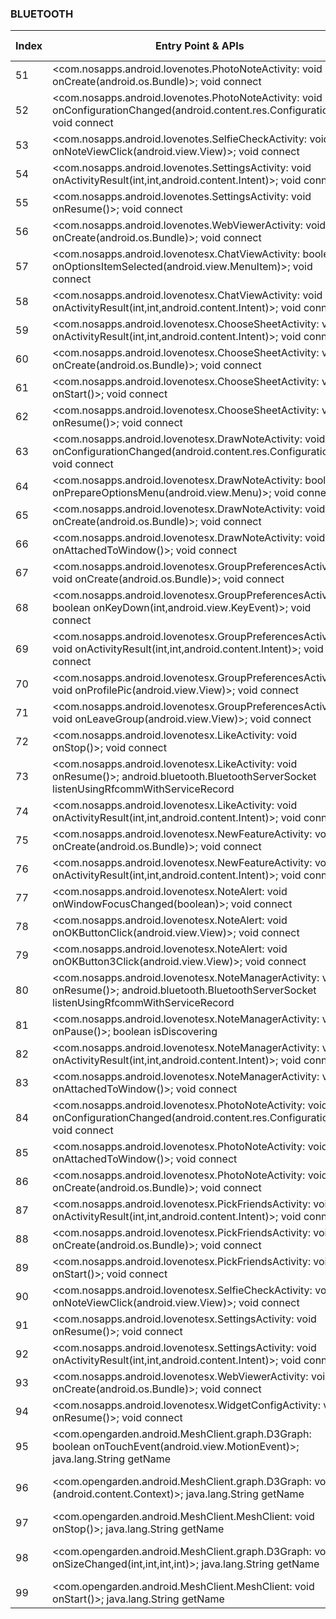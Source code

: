 ### BLUETOOTH
| Index | Entry Point & APIs | Screen shot | Resource id | Label |
| ------------- | ------------- | ------------- |-------------|-------------|
| 51 | <com.nosapps.android.lovenotes.PhotoNoteActivity: void onCreate(android.os.Bundle)>; void connect | ![](D:\COSMOS\output\py\Play_win8\Communication\com.nosapps.android.lovenotes\com.nosapps.android.lovenotes.PhotoNoteActivity.png) |  | |
| 52 | <com.nosapps.android.lovenotes.PhotoNoteActivity: void onConfigurationChanged(android.content.res.Configuration)>; void connect | ![](D:\COSMOS\output\py\Play_win8\Communication\com.nosapps.android.lovenotes\com.nosapps.android.lovenotes.PhotoNoteActivity.png) |  | |
| 53 | <com.nosapps.android.lovenotes.SelfieCheckActivity: void onNoteViewClick(android.view.View)>; void connect | ![](D:\COSMOS\output\py\Play_win8\Communication\com.nosapps.android.lovenotes\com.nosapps.android.lovenotes.SelfieCheckActivity.png) |  | |
| 54 | <com.nosapps.android.lovenotes.SettingsActivity: void onActivityResult(int,int,android.content.Intent)>; void connect | ![](D:\COSMOS\output\py\Play_win8\Communication\com.nosapps.android.lovenotes\com.nosapps.android.lovenotes.SettingsActivity.png) |  | |
| 55 | <com.nosapps.android.lovenotes.SettingsActivity: void onResume()>; void connect | ![](D:\COSMOS\output\py\Play_win8\Communication\com.nosapps.android.lovenotes\com.nosapps.android.lovenotes.SettingsActivity.png) |  | |
| 56 | <com.nosapps.android.lovenotes.WebViewerActivity: void onCreate(android.os.Bundle)>; void connect | ![](D:\COSMOS\output\py\Play_win8\Communication\com.nosapps.android.lovenotes\com.nosapps.android.lovenotes.WebViewerActivity.png) |  | |
| 57 | <com.nosapps.android.lovenotesx.ChatViewActivity: boolean onOptionsItemSelected(android.view.MenuItem)>; void connect | ![](D:\COSMOS\output\py\Play_win8\Communication\com.nosapps.android.lovenotesx\com.nosapps.android.lovenotesx.ChatViewActivity.png) |  | |
| 58 | <com.nosapps.android.lovenotesx.ChatViewActivity: void onActivityResult(int,int,android.content.Intent)>; void connect | ![](D:\COSMOS\output\py\Play_win8\Communication\com.nosapps.android.lovenotesx\com.nosapps.android.lovenotesx.ChatViewActivity.png) |  | |
| 59 | <com.nosapps.android.lovenotesx.ChooseSheetActivity: void onActivityResult(int,int,android.content.Intent)>; void connect | ![](D:\COSMOS\output\py\Play_win8\Communication\com.nosapps.android.lovenotesx\com.nosapps.android.lovenotesx.ChooseSheetActivity.png) |  | |
| 60 | <com.nosapps.android.lovenotesx.ChooseSheetActivity: void onCreate(android.os.Bundle)>; void connect | ![](D:\COSMOS\output\py\Play_win8\Communication\com.nosapps.android.lovenotesx\com.nosapps.android.lovenotesx.ChooseSheetActivity.png) |  | |
| 61 | <com.nosapps.android.lovenotesx.ChooseSheetActivity: void onStart()>; void connect | ![](D:\COSMOS\output\py\Play_win8\Communication\com.nosapps.android.lovenotesx\com.nosapps.android.lovenotesx.ChooseSheetActivity.png) |  | |
| 62 | <com.nosapps.android.lovenotesx.ChooseSheetActivity: void onResume()>; void connect | ![](D:\COSMOS\output\py\Play_win8\Communication\com.nosapps.android.lovenotesx\com.nosapps.android.lovenotesx.ChooseSheetActivity.png) |  | |
| 63 | <com.nosapps.android.lovenotesx.DrawNoteActivity: void onConfigurationChanged(android.content.res.Configuration)>; void connect | ![](D:\COSMOS\output\py\Play_win8\Communication\com.nosapps.android.lovenotesx\com.nosapps.android.lovenotesx.DrawNoteActivity.png) |  | |
| 64 | <com.nosapps.android.lovenotesx.DrawNoteActivity: boolean onPrepareOptionsMenu(android.view.Menu)>; void connect | ![](D:\COSMOS\output\py\Play_win8\Communication\com.nosapps.android.lovenotesx\com.nosapps.android.lovenotesx.DrawNoteActivity.png) |  | |
| 65 | <com.nosapps.android.lovenotesx.DrawNoteActivity: void onCreate(android.os.Bundle)>; void connect | ![](D:\COSMOS\output\py\Play_win8\Communication\com.nosapps.android.lovenotesx\com.nosapps.android.lovenotesx.DrawNoteActivity.png) |  | |
| 66 | <com.nosapps.android.lovenotesx.DrawNoteActivity: void onAttachedToWindow()>; void connect | ![](D:\COSMOS\output\py\Play_win8\Communication\com.nosapps.android.lovenotesx\com.nosapps.android.lovenotesx.DrawNoteActivity.png) |  | |
| 67 | <com.nosapps.android.lovenotesx.GroupPreferencesActivity: void onCreate(android.os.Bundle)>; void connect | ![](D:\COSMOS\output\py\Play_win8\Communication\com.nosapps.android.lovenotesx\com.nosapps.android.lovenotesx.GroupPreferencesActivity.png) |  | |
| 68 | <com.nosapps.android.lovenotesx.GroupPreferencesActivity: boolean onKeyDown(int,android.view.KeyEvent)>; void connect | ![](D:\COSMOS\output\py\Play_win8\Communication\com.nosapps.android.lovenotesx\com.nosapps.android.lovenotesx.GroupPreferencesActivity.png) |  | |
| 69 | <com.nosapps.android.lovenotesx.GroupPreferencesActivity: void onActivityResult(int,int,android.content.Intent)>; void connect | ![](D:\COSMOS\output\py\Play_win8\Communication\com.nosapps.android.lovenotesx\com.nosapps.android.lovenotesx.GroupPreferencesActivity.png) |  | |
| 70 | <com.nosapps.android.lovenotesx.GroupPreferencesActivity: void onProfilePic(android.view.View)>; void connect | ![](D:\COSMOS\output\py\Play_win8\Communication\com.nosapps.android.lovenotesx\com.nosapps.android.lovenotesx.GroupPreferencesActivity.png) |  | |
| 71 | <com.nosapps.android.lovenotesx.GroupPreferencesActivity: void onLeaveGroup(android.view.View)>; void connect | ![](D:\COSMOS\output\py\Play_win8\Communication\com.nosapps.android.lovenotesx\com.nosapps.android.lovenotesx.GroupPreferencesActivity.png) |  | |
| 72 | <com.nosapps.android.lovenotesx.LikeActivity: void onStop()>; void connect | ![](D:\COSMOS\output\py\Play_win8\Communication\com.nosapps.android.lovenotesx\com.nosapps.android.lovenotesx.LikeActivity.png) |  | |
| 73 | <com.nosapps.android.lovenotesx.LikeActivity: void onResume()>; android.bluetooth.BluetoothServerSocket listenUsingRfcommWithServiceRecord | ![](D:\COSMOS\output\py\Play_win8\Communication\com.nosapps.android.lovenotesx\com.nosapps.android.lovenotesx.LikeActivity.png) |  | |
| 74 | <com.nosapps.android.lovenotesx.LikeActivity: void onActivityResult(int,int,android.content.Intent)>; void connect | ![](D:\COSMOS\output\py\Play_win8\Communication\com.nosapps.android.lovenotesx\com.nosapps.android.lovenotesx.LikeActivity.png) |  | |
| 75 | <com.nosapps.android.lovenotesx.NewFeatureActivity: void onCreate(android.os.Bundle)>; void connect | ![](D:\COSMOS\output\py\Play_win8\Communication\com.nosapps.android.lovenotesx\com.nosapps.android.lovenotesx.NewFeatureActivity.png) |  | |
| 76 | <com.nosapps.android.lovenotesx.NewFeatureActivity: void onActivityResult(int,int,android.content.Intent)>; void connect | ![](D:\COSMOS\output\py\Play_win8\Communication\com.nosapps.android.lovenotesx\com.nosapps.android.lovenotesx.NewFeatureActivity.png) |  | |
| 77 | <com.nosapps.android.lovenotesx.NoteAlert: void onWindowFocusChanged(boolean)>; void connect | ![](D:\COSMOS\output\py\Play_win8\Communication\com.nosapps.android.lovenotesx\com.nosapps.android.lovenotesx.NoteAlert.png) |  | |
| 78 | <com.nosapps.android.lovenotesx.NoteAlert: void onOKButtonClick(android.view.View)>; void connect | ![](D:\COSMOS\output\py\Play_win8\Communication\com.nosapps.android.lovenotesx\com.nosapps.android.lovenotesx.NoteAlert.png) |  | |
| 79 | <com.nosapps.android.lovenotesx.NoteAlert: void onOKButton3Click(android.view.View)>; void connect | ![](D:\COSMOS\output\py\Play_win8\Communication\com.nosapps.android.lovenotesx\com.nosapps.android.lovenotesx.NoteAlert.png) |  | |
| 80 | <com.nosapps.android.lovenotesx.NoteManagerActivity: void onResume()>; android.bluetooth.BluetoothServerSocket listenUsingRfcommWithServiceRecord | ![](D:\COSMOS\output\py\Play_win8\Communication\com.nosapps.android.lovenotesx\com.nosapps.android.lovenotesx.NoteManagerActivity.png) |  | |
| 81 | <com.nosapps.android.lovenotesx.NoteManagerActivity: void onPause()>; boolean isDiscovering | ![](D:\COSMOS\output\py\Play_win8\Communication\com.nosapps.android.lovenotesx\com.nosapps.android.lovenotesx.NoteManagerActivity.png) |  | |
| 82 | <com.nosapps.android.lovenotesx.NoteManagerActivity: void onActivityResult(int,int,android.content.Intent)>; void connect | ![](D:\COSMOS\output\py\Play_win8\Communication\com.nosapps.android.lovenotesx\com.nosapps.android.lovenotesx.NoteManagerActivity.png) |  | |
| 83 | <com.nosapps.android.lovenotesx.NoteManagerActivity: void onAttachedToWindow()>; void connect | ![](D:\COSMOS\output\py\Play_win8\Communication\com.nosapps.android.lovenotesx\com.nosapps.android.lovenotesx.NoteManagerActivity.png) |  | |
| 84 | <com.nosapps.android.lovenotesx.PhotoNoteActivity: void onConfigurationChanged(android.content.res.Configuration)>; void connect | ![](D:\COSMOS\output\py\Play_win8\Communication\com.nosapps.android.lovenotesx\com.nosapps.android.lovenotesx.PhotoNoteActivity.png) |  | |
| 85 | <com.nosapps.android.lovenotesx.PhotoNoteActivity: void onAttachedToWindow()>; void connect | ![](D:\COSMOS\output\py\Play_win8\Communication\com.nosapps.android.lovenotesx\com.nosapps.android.lovenotesx.PhotoNoteActivity.png) |  | |
| 86 | <com.nosapps.android.lovenotesx.PhotoNoteActivity: void onCreate(android.os.Bundle)>; void connect | ![](D:\COSMOS\output\py\Play_win8\Communication\com.nosapps.android.lovenotesx\com.nosapps.android.lovenotesx.PhotoNoteActivity.png) |  | |
| 87 | <com.nosapps.android.lovenotesx.PickFriendsActivity: void onActivityResult(int,int,android.content.Intent)>; void connect | ![](D:\COSMOS\output\py\Play_win8\Communication\com.nosapps.android.lovenotesx\com.nosapps.android.lovenotesx.PickFriendsActivity.png) |  | |
| 88 | <com.nosapps.android.lovenotesx.PickFriendsActivity: void onCreate(android.os.Bundle)>; void connect | ![](D:\COSMOS\output\py\Play_win8\Communication\com.nosapps.android.lovenotesx\com.nosapps.android.lovenotesx.PickFriendsActivity.png) |  | |
| 89 | <com.nosapps.android.lovenotesx.PickFriendsActivity: void onStart()>; void connect | ![](D:\COSMOS\output\py\Play_win8\Communication\com.nosapps.android.lovenotesx\com.nosapps.android.lovenotesx.PickFriendsActivity.png) |  | |
| 90 | <com.nosapps.android.lovenotesx.SelfieCheckActivity: void onNoteViewClick(android.view.View)>; void connect | ![](D:\COSMOS\output\py\Play_win8\Communication\com.nosapps.android.lovenotesx\com.nosapps.android.lovenotesx.SelfieCheckActivity.png) |  | |
| 91 | <com.nosapps.android.lovenotesx.SettingsActivity: void onResume()>; void connect | ![](D:\COSMOS\output\py\Play_win8\Communication\com.nosapps.android.lovenotesx\com.nosapps.android.lovenotesx.SettingsActivity.png) |  | |
| 92 | <com.nosapps.android.lovenotesx.SettingsActivity: void onActivityResult(int,int,android.content.Intent)>; void connect | ![](D:\COSMOS\output\py\Play_win8\Communication\com.nosapps.android.lovenotesx\com.nosapps.android.lovenotesx.SettingsActivity.png) |  | |
| 93 | <com.nosapps.android.lovenotesx.WebViewerActivity: void onCreate(android.os.Bundle)>; void connect | ![](D:\COSMOS\output\py\Play_win8\Communication\com.nosapps.android.lovenotesx\com.nosapps.android.lovenotesx.WebViewerActivity.png) |  | |
| 94 | <com.nosapps.android.lovenotesx.WidgetConfigActivity: void onResume()>; void connect | ![](D:\COSMOS\output\py\Play_win8\Communication\com.nosapps.android.lovenotesx\com.nosapps.android.lovenotesx.WidgetConfigActivity.png) |  | |
| 95 | <com.opengarden.android.MeshClient.graph.D3Graph: boolean onTouchEvent(android.view.MotionEvent)>; java.lang.String getName | ![](D:\COSMOS\output\py\Play_win8\Communication\com.opengarden.android.MeshClient\com.opengarden.android.MeshClient.MeshClient.png) | {'2131492958': <sensitive_component.SensitiveComponent.SensitiveView object at 0x0000027283D6EEF0>} | F |
| 96 | <com.opengarden.android.MeshClient.graph.D3Graph: void <init>(android.content.Context)>; java.lang.String getName | ![](D:\COSMOS\output\py\Play_win8\Communication\com.opengarden.android.MeshClient\com.opengarden.android.MeshClient.MeshClient.png) | {'2131492958': <sensitive_component.SensitiveComponent.SensitiveView object at 0x0000027283D6E898>} | F |
| 97 | <com.opengarden.android.MeshClient.MeshClient: void onStop()>; java.lang.String getName | ![](D:\COSMOS\output\py\Play_win8\Communication\com.opengarden.android.MeshClient\com.opengarden.android.MeshClient.MeshClient.png) |  | F |
| 98 | <com.opengarden.android.MeshClient.graph.D3Graph: void onSizeChanged(int,int,int,int)>; java.lang.String getName | ![](D:\COSMOS\output\py\Play_win8\Communication\com.opengarden.android.MeshClient\com.opengarden.android.MeshClient.MeshClient.png) | {'2131492958': <sensitive_component.SensitiveComponent.SensitiveView object at 0x0000027283D6E940>} | F |
| 99 | <com.opengarden.android.MeshClient.MeshClient: void onStart()>; java.lang.String getName | ![](D:\COSMOS\output\py\Play_win8\Communication\com.opengarden.android.MeshClient\com.opengarden.android.MeshClient.MeshClient.png) |  | F |
